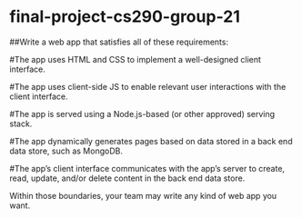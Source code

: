 # final-project-cs290-group-21
##Write a web app that satisfies all of these requirements:

#The app uses HTML and CSS to implement a well-designed client interface.

#The app uses client-side JS to enable relevant user interactions with the client interface.

#The app is served using a Node.js-based (or other approved) serving stack.

#The app dynamically generates pages based on data stored in a back end data store, such as MongoDB.

#The app’s client interface communicates with the app’s server to create, read, update, and/or delete content in the back end data store.

Within those boundaries, your team may write any kind of web app you want. 
